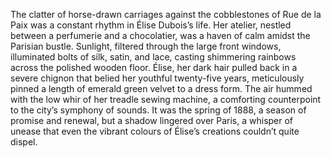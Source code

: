 The clatter of horse-drawn carriages against the cobblestones of Rue de la Paix was a constant rhythm in Élise Dubois’s life.  Her atelier, nestled between a perfumerie and a chocolatier, was a haven of calm amidst the Parisian bustle. Sunlight, filtered through the large front windows, illuminated bolts of silk, satin, and lace, casting shimmering rainbows across the polished wooden floor. Élise, her dark hair pulled back in a severe chignon that belied her youthful twenty-five years, meticulously pinned a length of emerald green velvet to a dress form.  The air hummed with the low whir of her treadle sewing machine, a comforting counterpoint to the city’s symphony of sounds.  It was the spring of 1888, a season of promise and renewal, but a shadow lingered over Paris, a whisper of unease that even the vibrant colours of Élise’s creations couldn’t quite dispel.
